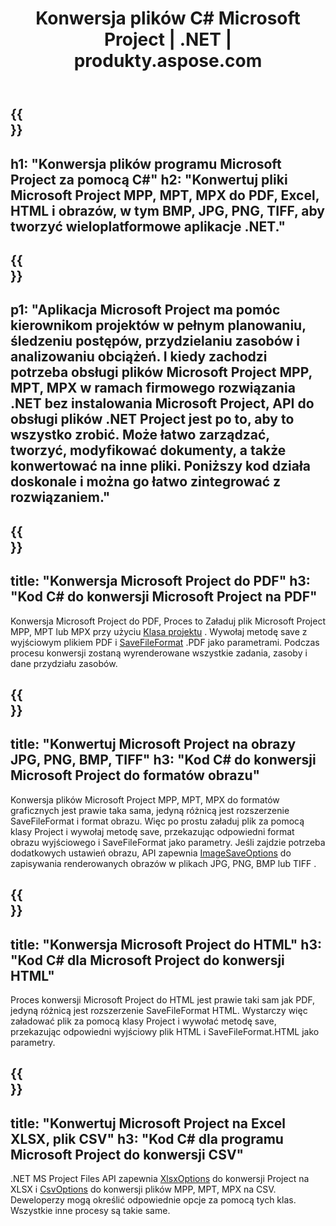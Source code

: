 ﻿---
translation: true
template: /templates/conversion_net.md
title: Konwersja plików C# Microsoft Project | .NET | produkty.aspose.com
url: /net/conversion/
description: Konwertuj Microsoft Project MPP MPT MPX na PDF HTML Excel i obrazy JPG PNG BMP TIFF z kilkoma linijkami kodu C# za pośrednictwem biblioteki .NET.
keywords: konwersja zadań api .net, konwersja zadań api .net, konwerter zadań c# integr
family: tasks
platformtag: net
feature: conversion
---

{{<section banner>}}
---
h1: "Konwersja plików programu Microsoft Project za pomocą C#"
h2: "Konwertuj pliki Microsoft Project MPP, MPT, MPX do PDF, Excel, HTML i obrazów, w tym BMP, JPG, PNG, TIFF, aby tworzyć wieloplatformowe aplikacje .NET."
---

{{<section overview>}}
---
p1: "Aplikacja Microsoft Project ma pomóc kierownikom projektów w pełnym planowaniu, śledzeniu postępów, przydzielaniu zasobów i analizowaniu obciążeń. I kiedy zachodzi potrzeba obsługi plików Microsoft Project MPP, MPT, MPX w ramach firmowego rozwiązania .NET bez instalowania Microsoft Project, API do obsługi plików .NET Project jest po to, aby to wszystko zrobić. Może łatwo zarządzać, tworzyć, modyfikować dokumenty, a także konwertować na inne pliki. Poniższy kod działa doskonale i można go łatwo zintegrować z rozwiązaniem."
---

{{<section feature1>}}
---
title: "Konwersja Microsoft Project do PDF"
h3: "Kod C# do konwersji Microsoft Project na PDF"
---
Konwersja Microsoft Project do PDF, Proces to Załaduj plik Microsoft Project MPP, MPT lub MPX przy użyciu [Klasa projektu](https://apireference.aspose.com/tasks/net/aspose.tasks/project) . Wywołaj metodę save z wyjściowym plikiem PDF i [SaveFileFormat](https://apireference.aspose.com/tasks/net/aspose.tasks.saving/savefileformat) .PDF jako parametrami. Podczas procesu konwersji zostaną wyrenderowane wszystkie zadania, zasoby i dane przydziału zasobów.

{{<section feature2>}}
---
title: "Konwertuj Microsoft Project na obrazy JPG, PNG, BMP, TIFF"
h3: "Kod C# do konwersji Microsoft Project do formatów obrazu"
---

Konwersja plików Microsoft Project MPP, MPT, MPX do formatów graficznych jest prawie taka sama, jedyną różnicą jest rozszerzenie SaveFileFormat i format obrazu. Więc po prostu załaduj plik za pomocą klasy Project i wywołaj metodę save, przekazując odpowiedni format obrazu wyjściowego i SaveFileFormat jako parametry. Jeśli zajdzie potrzeba dodatkowych ustawień obrazu, API zapewnia [ImageSaveOptions](https://apireference.aspose.com/tasks/net/aspose.tasks.saving/imagesaveoptions) do zapisywania renderowanych obrazów w plikach JPG, PNG, BMP lub TIFF .

{{<section feature3>}}
---
title: "Konwersja Microsoft Project do HTML"
h3: "Kod C# dla Microsoft Project do konwersji HTML"
---

Proces konwersji Microsoft Project do HTML jest prawie taki sam jak PDF, jedyną różnicą jest rozszerzenie SaveFileFormat HTML. Wystarczy więc załadować plik za pomocą klasy Project i wywołać metodę save, przekazując odpowiedni wyjściowy plik HTML i SaveFileFormat.HTML jako parametry.

{{<section feature4>}}
---
title: "Konwertuj Microsoft Project na Excel XLSX, plik CSV"
h3: "Kod C# dla programu Microsoft Project do konwersji CSV"
---

.NET MS Project Files API zapewnia [XlsxOptions](https://apireference.aspose.com/tasks/net/aspose.tasks.saving/xlsxoptions) do konwersji Project na XLSX i [CsvOptions](https://apireference.aspose.com/tasks/net/aspose.tasks.saving/csvoptions) do konwersji plików MPP, MPT, MPX na CSV. Deweloperzy mogą określić odpowiednie opcje za pomocą tych klas. Wszystkie inne procesy są takie same.